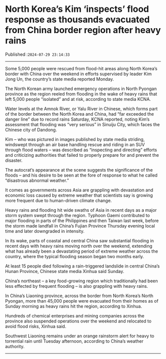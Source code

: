 # North Korea’s Kim ‘inspects’ flood response as thousands evacuated from China border region after heavy rains

Published :`2024-07-29 23:14:33`

---

Some 5,000 people were rescued from flood-hit areas along North Korea’s border with China over the weekend in efforts supervised by leader Kim Jong Un, the country’s state media reported Monday.

The North Korean army launched emergency operations in North Pyongan province as the region reeled from flooding in the wake of heavy rains that left 5,000 people “isolated” and at risk, according to state media KCNA.

Water levels at the Amnok River, or Yalu River in Chinese, which forms part of the border between the North Korea and China, had “far exceeded the danger line” due to record rains Saturday, KCNA reported, noting Kim’s assessment that flooding was “very serious” in Sinuiju City, which faces the Chinese city of Dandong.

Kim – who was pictured in images published by state media striding, windswept through an air base handling rescue and riding in an SUV through flood waters – was described as “inspecting and directing” efforts and criticizing authorities that failed to properly prepare for and prevent the disaster.

The autocrat’s appearance at the scene suggests the significance of the floods – and his desire to be seen at the fore of response to what he called “disastrous abnormal weather.”

It comes as governments across Asia are grappling with devastation and economic loss caused by extreme weather that scientists say is growing more frequent due to human-driven climate change.

Heavy rains and flooding hit wide swaths of Asia in recent days as a major storm system swept through the region. Typhoon Gaemi contributed to major flooding in parts of the Philippines and then Taiwan last week, before the storm made landfall in China’s Fujian Province Thursday evening local time and later downgraded in intensity.

In its wake, parts of coastal and central China saw substantial flooding in recent days with heavy rains moving north over the weekend, extending what has already been a devastating period of extreme weather across the country, where the typical flooding season began two months early.

At least 15 people died following a rain-triggered landslide in central China’s Hunan Province, Chinese state media Xinhua said Sunday.

China’s northeast – a key food-growing region which traditionally had been less effected by frequent flooding – is also grappling with heavy rains.

In China’s Liaoning province, across the border from North Korea’s North Pyongan, more than 45,000 people were evacuated from their homes as of Sunday morning as heavy rains hit the region, according to Xinhua.

Hundreds of chemical enterprises and mining companies across the province also suspended operations over the weekend and relocated to avoid flood risks, Xinhua said.

Southwest Liaoning remains under an orange rainstorm alert for heavy to torrential rain until Tuesday afternoon, according to China’s weather authority.

---

